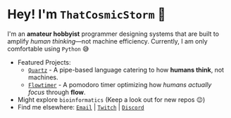 # Hey! I'm `ThatCosmicStorm` :wave:

I'm an **amateur hobbyist** programmer designing systems that are built to amplify *human thinking*—not machine efficiency. Currently, I am only comfortable using `Python` :sweat_smile:

- Featured Projects:
  - [`Quartz`](https:github.com/thatcosmicstorm/quartz) - A pipe-based language catering to how **humans think**, not machines.
  - [`Flowtimer`](https://github.com/thatcosmicstorm/flowtimer) - A pomodoro timer optimizing how *humans actually focus* through **flow**.
- Might explore `bioinformatics` (Keep a look out for new repos :wink:)
- Find me elsewhere: [`Email`](mailto:astronomerr2@gmail.com) | [`Twitch`](https://twitch.tv/thatcosmicstorm) | [`Discord`](https://discordapp.com/users/940753634654842922)

